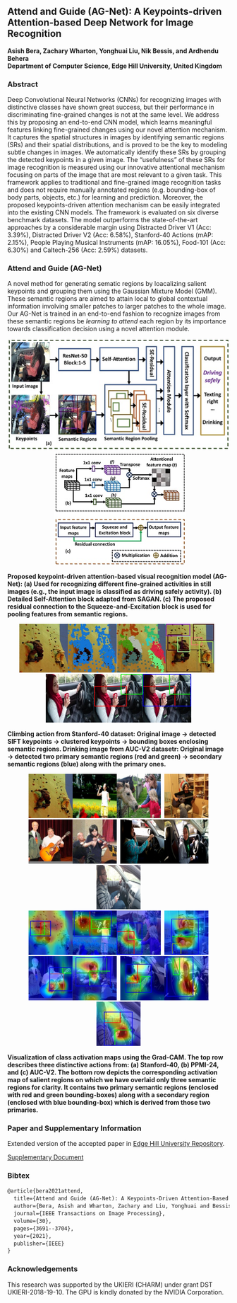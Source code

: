 ## Attend and Guide (AG-Net): A Keypoints-driven Attention-based Deep Network for Image Recognition 
**Asish Bera, Zachary Wharton, Yonghuai Liu, Nik Bessis, and Ardhendu Behera**<br/>
**Department of Computer Science, Edge Hill University, United Kingdom**

### Abstract
Deep Convolutional Neural Networks (CNNs) for recognizing images with distinctive classes have shown great success, but their performance in discriminating fine-grained changes is not at the same level. We address this by proposing an end-to-end CNN model, which learns meaningful features linking fine-grained changes using our novel attention mechanism. It captures the spatial structures in images by identifying semantic regions (SRs) and their spatial distributions, and is proved to be the key to modeling subtle changes in images. We automatically identify these SRs by grouping the detected keypoints in a given image. The “usefulness” of these SRs for image recognition is measured using our innovative attentional mechanism focusing on parts of the image that are most relevant to a given task. This framework applies to traditional and fine-grained image recognition tasks and does not require manually annotated regions (e.g. bounding-box of body parts, objects, etc.) for learning and prediction. Moreover, the proposed keypoints-driven attention mechanism can be easily integrated into the existing CNN models. The framework is evaluated on six diverse benchmark datasets. The model outperforms the state-of-the-art approaches by a considerable margin using Distracted Driver V1 (Acc: 3.39%), Distracted Driver V2 (Acc: 6.58%), Stanford-40 Actions (mAP: 2.15%), People Playing Musical Instruments (mAP: 16.05%), Food-101 (Acc: 6.30%) and Caltech-256 (Acc: 2.59%) datasets.

### Attend and Guide (AG-Net)
A novel method for generating sematic regions by loacalizing salient keypoints and grouping them using the Gaussian Mixture Model (GMM). These semantic regions are aimed to attain local to global contextual information involving smaller patches to larger patches to the whole image. Our AG-Net is trained in an end-to-end fashion to recognize images from these semantic regions be _learning to attend_ each region by its importance towards classification decision using a novel attention module. 

<p align="center">
<img src="1a.jpg"/>&nbsp;&nbsp;<img src="1B_C.jpg"/></p>

**Proposed keypoint-driven attention-based visual recognition model (AG-Net): (a) Used for recognizing different fine-grained activities in still images (e.g., the input image is classified as driving safely activity). (b) Detailed Self-Attention block adapted from SAGAN. (c) The proposed residual connection to the Squeeze-and-Excitation block is used for pooling features from semantic regions.**

<p align="center">
  <img src="1_climbing_288.jpg" alt="drawing" height="110"/><img src="2_sift_keypoints_climbing.jpg" alt="drawing" height="110"/><img src="3grp_keypoints_climbing.jpg" alt="drawing" height="110"/><img src="4_output_climbing.jpg" alt="drawing" height="110"/>&nbsp;&nbsp;<img src="Drinking_V2.jpg" alt="drawing" height="110"/><img src="Drinking_V2_PRs.jpg" alt="drawing" height="110"/><img src="Drinking_V2_SRs.jpg" alt="drawing" height="110"/></p>  

**Climbing action from Stanford-40 dataset: Original image &#8594; detected SIFT keypoints &#8594; clustered keypoints &#8594; bounding boxes enclosing semantic regions. Drinking image from AUC-V2 datasetr: Original image &#8594; detected two primary semantic regions (red and green) &#8594;  secondary semantic regions (blue) along with the
primary ones.**

<p align="center"><img src="1_climbing_288.jpg" alt="drawing" height="100"/><img src="blowing_bubbles_155.jpg" alt="drawing" height="100"/><img src="feeding_a_horse_064.jpg" alt="drawing" height="100"/>&nbsp;&nbsp;<img src="Norm_Play_Guitar_141_0.jpg" alt="drawing" height="100"/><img src="Norm_With_Guitar_161_0.jpg" alt="drawing" height="100"/><img src="Norm_Play_Violin_131_0.jpg" alt="drawing" height="100"/>&nbsp;&nbsp;<img src="C1_186_V2.jpg" alt="drawing" height="100"/><img src="C1_197_V2.jpg" alt="drawing" height="100"/><img src="C1_278_V2.jpg" alt="drawing" height="100"/><br/><img src="output1_6_climbing_288.jpg" alt="drawing" height="100"/><img src="output0_6_blowing_bubbles_155.jpg" alt="drawing" height="100"/><img src="output3_6_feeding_a_horse_064.jpg" alt="drawing" height="100"/>&nbsp;&nbsp;<img src="output1_5_Norm_Play_Guitar_141_0.jpg" alt="drawing" height="100"/><img src="output6_7_Norm_With_Guitar_161_0.jpg" alt="drawing" height="100"/><img src="output3_5_Norm_Play_Violin_131_0.jpg" alt="drawing" height="100"/>&nbsp;&nbsp;<img src="output1_2_C1_186_V2.jpg" alt="drawing" height="100"/><img src="output4_6_C1_197_V2.jpg" alt="drawing" height="100"/><img src="output2_3_C1_278_V2.jpg" alt="drawing" height="100"/></p>

**Visualization of class activation maps using the Grad-CAM. The top row describes three distinctive actions from: (a) Stanford-40, (b) PPMI-24, and (c) AUC-V2. The bottom row depicts the corresponding activation map of salient regions on which we have overlaid only three semantic regions for clarity. It contains two primary semantic regions (enclosed with red and green bounding-boxes) along with a secondary region (enclosed with blue bounding-box) which is derived from those two primaries.**

### Paper and Supplementary Information
Extended version of the accepted paper in [Edge Hill University Repository](https://research.edgehill.ac.uk/ws/files/37514277/IEEE_TIP_AG_Net.pdf).

[Supplementary Document](Supplementary-TIP-22638-2020.final.pdf)
### Bibtex
```markdown
@article{bera2021attend,
  title={Attend and Guide (AG-Net): A Keypoints-Driven Attention-Based Deep Network for Image Recognition},
  author={Bera, Asish and Wharton, Zachary and Liu, Yonghuai and Bessis, Nik and Behera, Ardhendu},
  journal={IEEE Transactions on Image Processing},
  volume={30},
  pages={3691--3704},
  year={2021},
  publisher={IEEE}
}
```

### Acknowledgements

This research was supported by the UKIERI (CHARM) under grant DST UKIERI-2018-19-10. The GPU is kindly donated by the NVIDIA Corporation.
